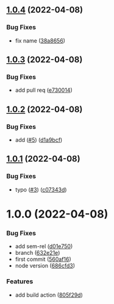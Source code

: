 ## [1.0.4](https://github.com/gczobel/testsemver/compare/v1.0.3...v1.0.4) (2022-04-08)


### Bug Fixes

* fix name ([38a8656](https://github.com/gczobel/testsemver/commit/38a865635a1add73e9e289d50978b82c83c2da1b))

## [1.0.3](https://github.com/gczobel/testsemver/compare/v1.0.2...v1.0.3) (2022-04-08)


### Bug Fixes

* add pull req ([e730014](https://github.com/gczobel/testsemver/commit/e7300147776e95aa33e8c0b8fb74402abbbadca3))

## [1.0.2](https://github.com/gczobel/testsemver/compare/v1.0.1...v1.0.2) (2022-04-08)


### Bug Fixes

* add ([#5](https://github.com/gczobel/testsemver/issues/5)) ([d1a9bcf](https://github.com/gczobel/testsemver/commit/d1a9bcf8473fb91d9f19acd6e9f0307507e6a20f))

## [1.0.1](https://github.com/gczobel/testsemver/compare/v1.0.0...v1.0.1) (2022-04-08)


### Bug Fixes

* typo ([#3](https://github.com/gczobel/testsemver/issues/3)) ([c07343d](https://github.com/gczobel/testsemver/commit/c07343d693347e3d3f5b18aa7c63223c5386611a))

# 1.0.0 (2022-04-08)


### Bug Fixes

* add sem-rel ([d01e750](https://github.com/gczobel/testsemver/commit/d01e75074c25dbcc5aaf4b412ed0ed0c1ee11712))
* branch ([632e21e](https://github.com/gczobel/testsemver/commit/632e21e0c98362b423e9094eed280838c9f2bf81))
* first commit ([560af16](https://github.com/gczobel/testsemver/commit/560af161bb6b81feb85254200eadec3347eb8fe2))
* node version ([686cfd3](https://github.com/gczobel/testsemver/commit/686cfd34a157143fc4b5ca6b764422205405c058))


### Features

* add build action ([805f29d](https://github.com/gczobel/testsemver/commit/805f29d8acbfef8a906eeab04704d0f747c9c0d2))
